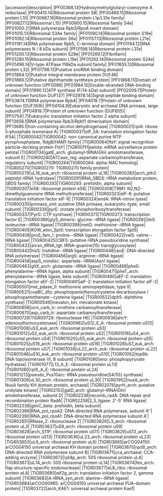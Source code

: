 |accession|description|
|PF00368.13|Hydroxymethylglutaryl-coenzyme A reductase|
|PF00410.14|Ribosomal protein S8|
|PF00466.15|Ribosomal protein L10|
|PF00687.16|Ribosomal protein L1p/L10e family|
|PF00827.12|Ribosomal L15|
|PF00900.15|Ribosomal family S4e|
|PF01000.21|RNA polymerase Rpb3/RpoA insert domain|
|PF01015.13|Ribosomal S3Ae family|
|PF01090.14|Ribosomal protein S19e|
|PF01092.14|Ribosomal protein S6e|
|PF01157.13|Ribosomal protein L21e|
|PF01191.14|RNA polymerase Rpb5, C-terminal domain|
|PF01194.12|RNA polymerases N / 8 kDa subunit|
|PF01198.14|Ribosomal protein L31e|
|PF01200.13|Ribosomal protein S28e|
|PF01269.12|Fibrillarin|
|PF01280.15|Ribosomal protein L19e|
|PF01282.14|Ribosomal protein S24e|
|PF01496.14|V-type ATPase 116kDa subunit family|
|PF01655.13|Ribosomal protein L32|
|PF01798.13|Putative snoRNA binding domain|
|PF01864.12|Putative integral membrane protein DUF46|
|PF01866.12|Putative diphthamide synthesis protein|
|PF01868.11|Domain of unknown function UPF0086|
|PF01984.15|Double-stranded DNA-binding domain|
|PF01990.12|ATP synthase (F/14-kDa) subunit|
|PF02006.11|Protein of unknown function DUF137|
|PF02978.14|Signal peptide binding domain|
|PF03874.11|RNA polymerase Rpb4|
|PF04019.7|Protein of unknown function (DUF359)|
|PF04104.9|Eukaryotic and archaeal DNA primase, large subunit|
|PF04919.7|Protein of unknown function (DUF655)|
|PF07541.7|Eukaryotic translation initiation factor 2 alpha subunit|
|PF13656.1|RNA polymerase Rpb3/Rpb11 dimerisation domain|
|PF13685.1|Iron-containing alcohol dehydrogenase|
|TIGR00021|rpiA: ribose 5-phosphate isomerase A|
|TIGR00037|eIF_5A: translation elongation factor IF5A|
|TIGR00042|TIGR00042: non-canonical purine NTP pyrophosphatase, RdgB/HAM1 family|
|TIGR00064|ftsY: signal recognition particle-docking protein FtsY|
|TIGR00111|pelota: mRNA surveillance protein pelota|
|TIGR00134|gatE_arch: glutamyl-tRNA(Gln) amidotransferase, subunit E|
|TIGR00240|ATCase_reg: aspartate carbamoyltransferase, regulatory subunit|
|TIGR00264|TIGR00264: alpha-NAC homolog|
|TIGR00270|TIGR00270: TIGR00270 family protein|
|TIGR00279|uL16_euk_arch: ribosomal protein uL16|
|TIGR00283|arch_pth2: peptidyl-tRNA hydrolase|
|TIGR00291|RNA_SBDS: rRNA metabolism protein, SBDS family|
|TIGR00293|TIGR00293: prefoldin, alpha subunit|
|TIGR00307|eS8: ribosomal protein eS8|
|TIGR00308|TRM1: N2,N2-dimethylguanosine tRNA methyltransferase|
|TIGR00323|eIF-6: putative translation initiation factor eIF-6|
|TIGR00324|endA: tRNA-intron lyase|
|TIGR00335|primase_sml: putative DNA primase, eukaryotic-type, small subunit|
|TIGR00336|pyrE: orotate phosphoribosyltransferase|
|TIGR00337|PyrG: CTP synthase|
|TIGR00373|TIGR00373: transcription factor E|
|TIGR00389|glyS_dimeric: glycine--tRNA ligase|
|TIGR00392|ileS: isoleucine--tRNA ligase|
|TIGR00398|metG: methionine--tRNA ligase|
|TIGR00405|KOW_elon_Spt5: transcription elongation factor Spt5|
|TIGR00408|proS_fam_I: proline--tRNA ligase|
|TIGR00422|valS: valine--tRNA ligase|
|TIGR00425|CBF5: putative rRNA pseudouridine synthase|
|TIGR00432|arcsn_tRNA_tgt: tRNA-guanine(15) transglycosylase|
|TIGR00442|hisS: histidine--tRNA ligase|
|TIGR00448|rpoE: DNA-directed RNA polymerase|
|TIGR00456|argS: arginine--tRNA ligase|
|TIGR00458|aspS_nondisc: aspartate--tRNA(Asn) ligase|
|TIGR00463|gltX_arch: glutamate--tRNA ligase|
|TIGR00468|pheS: phenylalanine--tRNA ligase, alpha subunit|
|TIGR00471|pheT_arch: phenylalanine--tRNA ligase, beta subunit|
|TIGR00490|aEF-2: translation elongation factor aEF-2|
|TIGR00491|aIF-2: translation initiation factor aIF-2|
|TIGR00501|met_pdase_II: methionine aminopeptidase, type II|
|TIGR00521|coaBC_dfp: phosphopantothenoylcysteine decarboxylase / phosphopantothenate--cysteine ligase|
|TIGR00522|dph5: diphthine synthase|
|TIGR00549|mevalon_kin: mevalonate kinase|
|TIGR00658|orni_carb_tr: ornithine carbamoyltransferase|
|TIGR00670|asp_carb_tr: aspartate carbamoyltransferase|
|TIGR00729|TIGR00729: ribonuclease HII|
|TIGR00936|ahcY: adenosylhomocysteinase|
|TIGR00982|uS12_E_A: ribosomal protein uS12|
|TIGR01008|uS3_euk_arch: ribosomal protein uS3|
|TIGR01012|uS2_euk_arch: ribosomal protein uS2|
|TIGR01018|uS4_arch: ribosomal protein uS4|
|TIGR01020|uS5_euk_arch: ribosomal protein uS5|
|TIGR01025|uS19_arch: ribosomal protein uS19|
|TIGR01028|uS7_euk_arch: ribosomal protein uS7|
|TIGR01038|uL22_arch_euk: ribosomal protein uL22|
|TIGR01046|uS10_euk_arch: ribosomal protein uS10|
|TIGR01052|top6b: DNA topoisomerase VI, B subunit|
|TIGR01060|eno: phosphopyruvate hydratase|
|TIGR01077|L13_A_E: ribosomal protein uL13|
|TIGR01080|rplX_A_E: ribosomal protein uL24|
|TIGR01213|pseudo_Pus10arc: tRNA pseudouridine(54/55) synthase|
|TIGR01309|uL30_arch: ribosomal protein uL30|
|TIGR01952|nusA_arch: NusA family KH domain protein, archaeal|
|TIGR02076|pyrH_arch: putative uridylate kinase|
|TIGR02153|gatD_arch: glutamyl-tRNA(Gln) amidotransferase, subunit D|
|TIGR02236|recomb_radA: DNA repair and recombination protein RadA|
|TIGR02258|2_5_ligase: 2'-5' RNA ligase|
|TIGR02338|gimC_beta: prefoldin, beta subunit|
|TIGR02389|RNA_pol_rpoA2: DNA-directed RNA polymerase, subunit A''|
|TIGR02390|RNA_pol_rpoA1: DNA-directed RNA polymerase subunit A'|
|TIGR02651|RNase_Z: ribonuclease Z|
|TIGR03626|L3_arch: ribosomal protein uL3|
|TIGR03627|uS9_arch: ribosomal protein uS9|
|TIGR03628|arch_S11P: ribosomal protein uS11|
|TIGR03629|uS13_arch: ribosomal protein uS13|
|TIGR03636|uL23_arch: ribosomal protein uL23|
|TIGR03653|uL6_arch: ribosomal protein uL6|
|TIGR03665|arCOG04150: arCOG04150 universal archaeal KH domain protein|
|TIGR03670|rpoB_arch: DNA-directed RNA polymerase subunit B|
|TIGR03671|cca_archaeal: CCA-adding enzyme|
|TIGR03672|rpl4p_arch: 50S ribosomal protein uL4|
|TIGR03673|uL14_arch: 50S ribosomal protein uL14|
|TIGR03674|fen_arch: flap structure-specific endonuclease|
|TIGR03677|eL8_ribo: ribosomal protein eL8|
|TIGR03680|eif2g_arch: translation initiation factor 2, gamma subunit|
|TIGR03683|A-tRNA_syn_arch: alanine--tRNA ligase|
|TIGR03684|arCOG00985: arCOG04150 universal archaeal PUA-domain protein|
|TIGR03722|arch_KAE1: universal archaeal protein Kae1|
